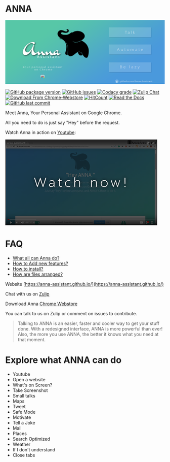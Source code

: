 
# ANNA
![alt-image](https://github.com/Anna-Assistant/Anna/blob/master/img/Tile%20Image(1400x560).png)


[![GitHub package version](https://img.shields.io/github/package-json/v/badges/shields.svg)](https://github.com/Anna-Assistant/Anna/)
[![GitHub issues](https://img.shields.io/github/issues/Anna-Assistant/Anna.svg)](https://github.com/Anna-Assistant/Anna/issues)
[![Codacy grade](https://img.shields.io/codacy/grade/e27821fb6289410b8f58338c7e0bc686.svg)](https://github.com/Anna-Assistant/Anna)
[![Zulip Chat](https://img.shields.io/badge/zulip-join_chat-brightgreen.svg)](https://anna.zulipchat.com/)
[![Download From Chrome-Webstore](https://img.shields.io/badge/download-chrome--westore-brightgreen.svg)](https://chrome.google.com/webstore/detail/anna-assistant/kmkkgdkinnjokklbfloikdbdohbiklog)
[![HitCount](http://hits.dwyl.io/gauthamzz/Anna-Assistant/Anna.svg)](http://hits.dwyl.io/gauthamzz/Anna-Assistant/Anna)
[![Read the Docs](https://img.shields.io/readthedocs/pip.svg)](https://github.com/Anna-Assistant/Anna/tree/master/docs)
[![GitHub last commit](https://img.shields.io/github/last-commit/google/skia.svg)](https://github.com/Anna-Assistant/Anna/commits/master)

Meet Anna, Your Personal Assistant on Google Chrome.

All you need to do is just say "Hey" before the request.


Watch Anna in action on [Youtube](https://youtu.be/o3xmL-TqK5o):

[![Watch on Youtube](https://github.com/Anna-Assistant/Anna/blob/master/img/Youtube.png)](https://youtu.be/o3xmL-TqK5o
)


# FAQ

- [What all can Anna do?](https://github.com/Anna-Assistant/Anna/blob/master/docs/HowItWorks.md)
- [How to Add new features?](https://github.com/Anna-Assistant/Anna/blob/master/docs/AdditionOfNewFeatures.md)
- [How to install?](https://github.com/Anna-Assistant/Anna/blob/master/docs/ArrangementOfFiles.md)
- [How are files arranged?](https://github.com/Anna-Assistant/Anna/blob/master/docs/ArrangementOfFiles.md)



Website [https://anna-assistant.github.io/](https://anna-assistant.github.io/)

Chat with us on [Zulip](https://anna.zulipchat.com/)

Download Anna [Chrome Webstore](https://chrome.google.com/webstore/detail/anna-assistant/kmkkgdkinnjokklbfloikdbdohbiklog)

 You can talk to us on Zulip or comment on issues to contribute.

> Talking to ANNA is an easier, faster and cooler way to get your stuff done.
> With a redesigned interface, ANNA is more powerful than ever!
> Also, the more you use ANNA, the better it knows what you need at that moment.

# Explore what ANNA can do 

  - Youtube
  - Open a website
  - What's on Screen?
  - Take Screenshot
  - Small talks
  - Maps
  - Tweet
  - Safe Mode 
  - Motivate
  - Tell a Joke
  - Mail
  - Places
  - Search Optimized
  - Weather
  - If I don't understand
  - Close tabs


